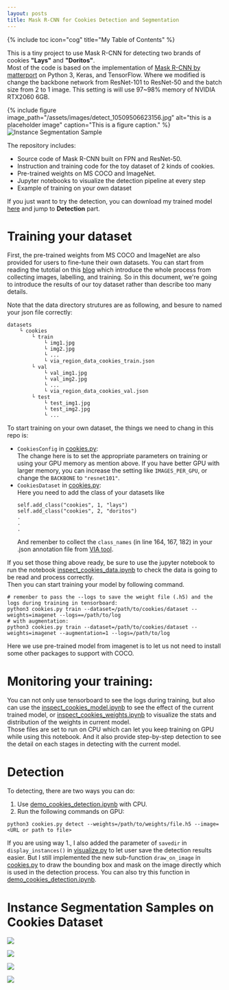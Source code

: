 ```yaml
---
layout: posts
title: Mask R-CNN for Cookies Detection and Segmentation
---
```

{% include toc icon="cog" title="My Table of Contents" %}

This is a tiny project to use Mask R-CNN for detecting two brands of cookies **"Lays"** and **"Doritos"**.  
Most of the code is based on the implementation of [Mask R-CNN by matterport](https://github.com/matterport/Mask_RCNN) on Python 3, Keras, and TensorFlow. Where we modified is change the backbone network from ResNet-101 to ResNet-50 and the batch size from 2 to 1 image. This setting is will use 97~98% memory of NVIDIA RTX2060 6GB.  

{% include figure image_path="/assets/images/detect_10509506623156.jpg" alt="this is a placeholder image" caption="This is a figure caption." %}
![Instance Segmentation Sample](/assets/images/detect_10509506623156.jpg)

The repository includes:
* Source code of Mask R-CNN built on FPN and ResNet-50.
* Instruction and training code for the toy dataset of 2 kinds of cookies.
* Pre-trained weights on MS COCO and ImageNet.
* Jupyter notebooks to visualize the detection pipeline at every step
* Example of training on your own dataset

If you just want to try the detection, you can download my trained model [here](https://drive.google.com/file/d/18BOn-qlodw1oebFRQk5P0ZHlcc83jHMt/view?usp=sharing) and jump to **Detection** part. 


# Training your dataset
First, the pre-trained weights from MS COCO and ImageNet are also provided for users to fine-tune their own datasets. You can start from reading the tutotial on this [blog](https://engineering.matterport.com/splash-of-color-instance-segmentation-with-mask-r-cnn-and-tensorflow-7c761e238b46) which introduce the whole process from collecting images, labelling, and training. So in this document, we're going to introduce the results of our toy dataset rather than describe too many details.

Note that the data directory strutures are as following, and besure to named your json file correctly:  
```
datasets  
    └ cookies
        └ train
            └ img1.jpg
            └ img2.jpg
            └ ...
            └ via_region_data_cookies_train.json
        └ val
            └ val_img1.jpg
            └ val_img2.jpg
            └ ...
            └ via_region_data_cookies_val.json
        └ test
            └ test_img1.jpg
            └ test_img2.jpg
            └ ...
```

To start training on your own dataset, the things we need to chang in this repo is:  

* ``CookiesConfig`` in [cookies.py](/cookies.py):  
    The change here is to set the appropriate parameters on training or using your GPU memory as mention above. If you have better GPU with larger memory, you can increase the setting like ``IMAGES_PER_GPU``, or change the ``BACKBONE`` to ``"resnet101"``.
* ``CookiesDataset`` in [cookies.py](/cookies.py):  
    Here you need to add the class of your datasets like  
    ```
    self.add_class("cookies", 1, "lays")  
    self.add_class("cookies", 2, "doritos")  
    .
    .
    .
    ```  
    And remenber to collect the ``class_names`` (in line 164, 167, 182) in your .json annotation file from [VIA tool](http://www.robots.ox.ac.uk/~vgg/software/via/via-2.0.7.html).

If you set those thing above ready, be sure to use the jupyter notebook to run the notebook [inspect_cookies_data.ipynb](/notebook/inspect_cookies_data.ipynb) to check the data is going to be read and process correctly.  
Then you can start training your model by following command. 
```
# remenber to pass the --logs to save the weight file (.h5) and the logs during training in tensorboard:
python3 cookies.py train --dataset=/path/to/cookies/dataset --weights=imagenet --logs==/path/to/log  
# with augmentation:
python3 cookies.py train --dataset=/path/to/cookies/dataset --weights=imagenet --augmentation=1 --logs=/path/to/log
```
Here we use pre-trained model from imagenet is to let us not need to install some other packages to support with COCO.


# Monitoring your training:
You can not only use tensorboard to see the logs during training, but also can use the [inspect_cookies_model.ipynb](/notebook/inspect_cookies_model.ipynb) to see the effect of the current trained model, or [inspect_cookies_weights.ipynb](/notebook/inspect_cookies_weights.ipynb) to visualize the stats and distribution of the weights in current model.  
Those files are set to run on CPU which can let you keep training on GPU while using this notebook. And it also provide step-by-step detection to see the detail on each stages in detecting with the current model.

# Detection
To detecting, there are two ways you can do:
1. Use [demo_cookies_detection.ipynb](/notebook/demo_cookies_detection.ipynb) with CPU.
2. Run the following commands on GPU:
```
python3 cookies.py detect --weights=/path/to/weights/file.h5 --image=<URL or path to file>
```
If you are using way 1., I also added the parameter of ``savedir`` in ``display_instances()`` in [visualize.py](./mrcnn/visualize.py) to let user save the detection results easier.
But I still implemented the new sub-function ``draw_on_image``  in [cookies.py](/cookies.py) to draw the bounding box and mask on the image directly which is used in the detection process. You can also try this function in [demo_cookies_detection.ipynb](/notebook/demo_cookies_detection.ipynb).

# Instance Segmentation Samples on Cookies Dataset
![](/assets/images/detect_10506228923128.jpg)  

![](/assets/images/detect_10506227236894.jpg)  

![](/assets/images/detect_google_0484.jpg)  

![](/assets/images/detect_MT190319164316509218.jpg)